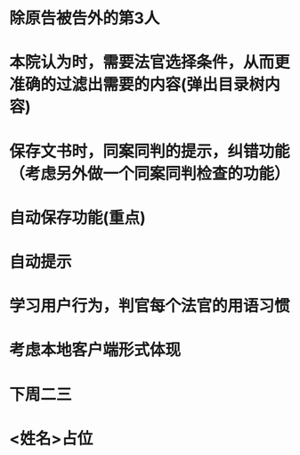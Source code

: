 # 除原告被告外的第3人
# 本院认为时，需要法官选择条件，从而更准确的过滤出需要的内容(弹出目录树内容)
# 保存文书时，同案同判的提示，纠错功能（考虑另外做一个同案同判检查的功能）
# 自动保存功能(重点)
# 自动提示
# 学习用户行为，判官每个法官的用语习惯
# 考虑本地客户端形式体现
# 下周二三
# <姓名>占位
